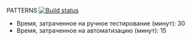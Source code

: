 PATTERNS [![Build status](https://ci.appveyor.com/api/projects/status/7a68tvoakjb2x1gc?svg=true)](https://ci.appveyor.com/project/asachiyigor/aqa-patterns-1-nfv8w)

* Время, затраченное на ручное тестирование (минут): 30
* Время, затраченное на автоматизацию (минут): 15